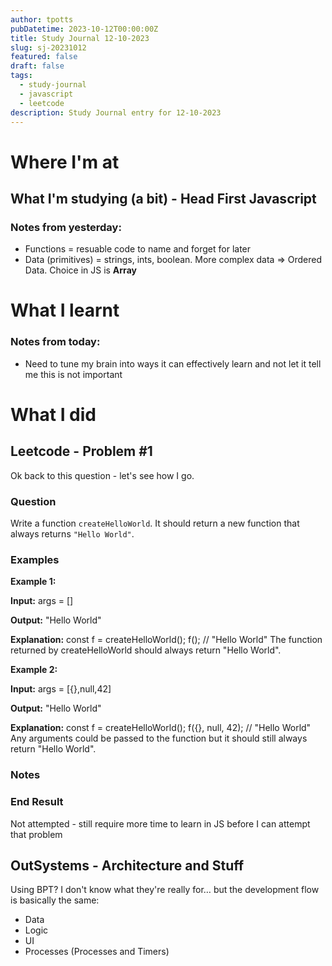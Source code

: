 ```yaml
---
author: tpotts
pubDatetime: 2023-10-12T00:00:00Z
title: Study Journal 12-10-2023
slug: sj-20231012
featured: false
draft: false
tags:
  - study-journal
  - javascript
  - leetcode
description: Study Journal entry for 12-10-2023
---
```


# Where I'm at

## What I'm studying (a bit) - Head First Javascript

### Notes from yesterday:

- Functions = resuable code to name and forget for later
- Data (primitives) = strings, ints, boolean. More complex data => Ordered Data. Choice in JS is **Array**

# What I learnt

### **Notes from today:**

- Need to tune my brain into ways it can effectively learn and not let it tell me this is not important

# What I did

## Leetcode - Problem #1

Ok back to this question - let's see how I go.

### Question

Write a function `createHelloWorld`. It should return a new function that always returns `"Hello World"`.

### Examples

**Example 1:**

**Input:** args = \[\]

**Output:** "Hello World"

**Explanation:** const f = createHelloWorld(); f(); // "Hello World" The function returned by createHelloWorld should always return "Hello World".

**Example 2:**

**Input:** args = \[{},null,42\]

**Output:** "Hello World"

**Explanation:** const f = createHelloWorld(); f({}, null, 42); // "Hello World" Any arguments could be passed to the function but it should still always return "Hello World".

### **Notes**

### End Result

Not attempted - still require more time to learn in JS before I can attempt that problem

## OutSystems - Architecture and Stuff

Using BPT? I don't know what they're really for… but the development flow is basically the same:

- Data
- Logic
- UI
- Processes (Processes and Timers)
